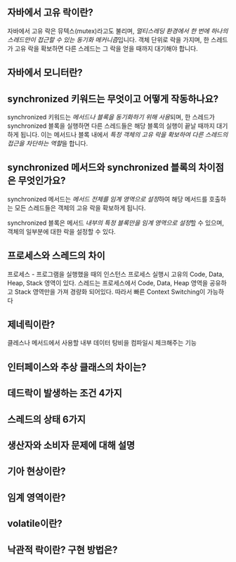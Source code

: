## 자바에서 고유 락이란?
자바에서 고유 락은 뮤텍스(mutex)라고도 불리며, *멀티스레딩 환경에서 한 번에 하나의 스레드만이 접근할 수 있는 동기화 메커니즘*입니다. 객체 단위로 락을 가지며, 한 스레드가 고유 락을 확보하면 다른 스레드는 그 락을 얻을 때까지 대기해야 합니다.
## 자바에서 모니터란?

## synchronized 키워드는 무엇이고 어떻게 작동하나요?
synchronized 키워드는 *메서드나 블록을 동기화하기 위해 사용*되며, 한 스레드가 synchronized 블록을 실행하면 다른 스레드들은 해당 블록의 실행이 끝날 때까지 대기하게 됩니다. 이는 메서드나 블록 내에서 *특정 객체의 고유 락을 확보하여 다른 스레드의 접근을 차단하는 역할*을 합니다.
## synchronized 메서드와 synchronized 블록의 차이점은 무엇인가요?
synchronized 메서드는 *메서드 전체를 임계 영역으로 설정*하여 해당 메서드를 호출하는 모든 스레드들은 객체의 고유 락을 확보하게 됩니다. 

synchronized 블록은 메서드 *내부의 특정 블록만을 임계 영역으로 설정*할 수 있으며, 객체의 일부분에 대한 락을 설정할 수 있다.
## 프로세스와 스레드의 차이
프로세스 - 프로그램을 실행했을 때의 인스턴스
프로세스 실행시 고유의 Code, Data, Heap, Stack 영역이 있다.
스레드는 프로세스에서 Code, Data, Heap 영역을 공유하고 Stack 영역만을 가져 경량화 되어있다. 따라서 빠른 Context Switching이 가능하다
## 제네릭이란?
클레스나 메서드에서 사용할 내부 데이터 탕비을 컴파일시 체크해주는 기능
## 인터페이스와 추상 클래스의 차이는?
## 데드락이 발생하는 조건 4가지
## 스레드의 상태 6가지
## 생산자와 소비자 문제에 대해 설명
## 기아 현상이란?
## 임계 영역이란?
## volatile이란?
## 낙관적 락이란? 구현 방법은?
